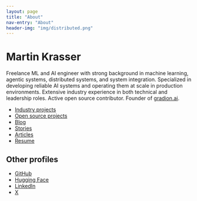 ```yaml
---
layout: page
title: "About"
nav-entry: "About"
header-img: "img/distributed.png"
---
```


# Martin Krasser

Freelance ML and AI engineer with strong background in machine learning, agentic systems, distributed systems, and system integration. Specialized in developing reliable AI systems and operating them at scale in production environments. Extensive industry experience in both technical and leadership roles. Active open source contributor.
 Founder of [gradion.ai](https://gradion.ai).

- [Industry projects](/industry/)
- [Open source projects](/open-source/)
- [Blog](/)
- [Stories](/stories/)
- [Articles](/articles/)
- [Resume](/resume/)

<p></p>

## Other profiles

- [GitHub](https://github.com/krasserm)
- [Hugging Face](https://huggingface.co/krasserm)
- [LinkedIn](https://linkedin.com/in/krasserm)
- [X](https://x.com/mrt1nz)
